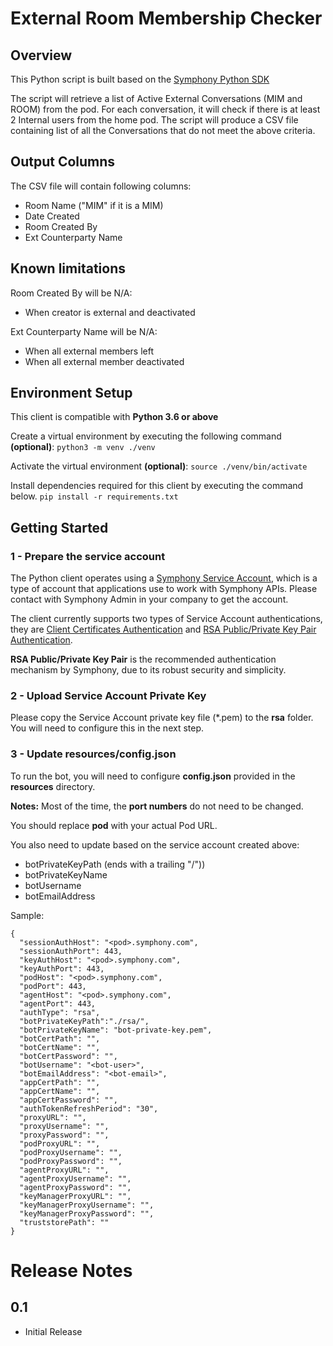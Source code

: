 # External Room Membership Checker

## Overview
This Python script is built based on the [Symphony Python SDK](https://github.com/SymphonyPlatformSolutions/symphony-api-client-python)

The script will retrieve a list of Active External Conversations (MIM and ROOM) from the pod.
For each conversation, it will check if there is at least 2 Internal users from the home pod.
The script will produce a CSV file containing list of all the Conversations that do not meet the above criteria.

## Output Columns
The CSV file will contain following columns:
- Room Name ("MIM" if it is a MIM)
- Date Created
- Room Created By
- Ext Counterparty Name

## Known limitations
Room Created By will be N/A:
- When creator is external and deactivated

Ext Counterparty Name will be N/A:
- When all external members left
- When all external member deactivated

## Environment Setup
This client is compatible with **Python 3.6 or above**

Create a virtual environment by executing the following command **(optional)**:
``python3 -m venv ./venv``

Activate the virtual environment **(optional)**:
``source ./venv/bin/activate``

Install dependencies required for this client by executing the command below.
``pip install -r requirements.txt``


## Getting Started
### 1 - Prepare the service account
The Python client operates using a [Symphony Service Account](https://support.symphony.com/hc/en-us/articles/360000720863-Create-a-new-service-account), which is a type of account that applications use to work with Symphony APIs. Please contact with Symphony Admin in your company to get the account.

The client currently supports two types of Service Account authentications, they are
[Client Certificates Authentication](https://symphony-developers.symphony.com/symphony-developer/docs/bot-authentication-workflow#section-authentication-using-client-certificates)
and [RSA Public/Private Key Pair Authentication](https://symphony-developers.symphony.com/symphony-developer/docs/rsa-bot-authentication-workflow).

**RSA Public/Private Key Pair** is the recommended authentication mechanism by Symphony, due to its robust security and simplicity.

### 2 - Upload Service Account Private Key
Please copy the Service Account private key file (*.pem) to the **rsa** folder. You will need to configure this in the next step.

### 3 - Update resources/config.json

To run the bot, you will need to configure **config.json** provided in the **resources** directory. 

**Notes:**
Most of the time, the **port numbers** do not need to be changed.

You should replace **pod** with your actual Pod URL.

You also need to update based on the service account created above:
- botPrivateKeyPath (ends with a trailing "/"))
- botPrivateKeyName
- botUsername
- botEmailAddress

Sample:

    {
      "sessionAuthHost": "<pod>.symphony.com",
      "sessionAuthPort": 443,
      "keyAuthHost": "<pod>.symphony.com",
      "keyAuthPort": 443,
      "podHost": "<pod>.symphony.com",
      "podPort": 443,
      "agentHost": "<pod>.symphony.com",
      "agentPort": 443,
      "authType": "rsa",
      "botPrivateKeyPath":"./rsa/",
      "botPrivateKeyName": "bot-private-key.pem",
      "botCertPath": "",
      "botCertName": "",
      "botCertPassword": "",
      "botUsername": "<bot-user>",
      "botEmailAddress": "<bot-email>",
      "appCertPath": "",
      "appCertName": "",
      "appCertPassword": "",
      "authTokenRefreshPeriod": "30",
      "proxyURL": "",
      "proxyUsername": "",
      "proxyPassword": "",
      "podProxyURL": "",
      "podProxyUsername": "",
      "podProxyPassword": "",
      "agentProxyURL": "",
      "agentProxyUsername": "",
      "agentProxyPassword": "",
      "keyManagerProxyURL": "",
      "keyManagerProxyUsername": "",
      "keyManagerProxyPassword": "",
      "truststorePath": ""
    }





# Release Notes

## 0.1
- Initial Release